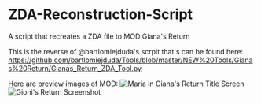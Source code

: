 # ZDA-Reconstruction-Script
A script that recreates a ZDA file to MOD Giana's Return

This is the reverse of @bartlomiejduda's scrpit that's can be found here: https://github.com/bartlomiejduda/Tools/blob/master/NEW%20Tools/Gianas%20Return/Gianas_Return_ZDA_Tool.py

Here are preview images of MOD:
![Maria in Giana's Return Title Screen](https://user-images.githubusercontent.com/129554573/229241284-8736327c-c0d6-4d17-8d55-28730040082c.png)
![Gioni's Return Screenshot](https://user-images.githubusercontent.com/129554573/229241308-4294653b-3ed0-4dac-922f-3b247d4f9d85.png)
